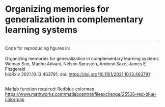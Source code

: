 # Organizing memories for generalization in complementary learning systems 
---
Code for reproducing figures in:
<br>
<br>Organizing memories for generalization in complementary learning systems
<br>Weinan Sun, Madhu Advani, Nelson Spruston, Andrew Saxe, James E Fitzgerald
<br>bioRxiv 2021.10.13.463791; doi: https://doi.org/10.1101/2021.10.13.463791

<br>Matlab function required:
Redblue colormap
<br>https://www.mathworks.com/matlabcentral/fileexchange/25536-red-blue-colormap
